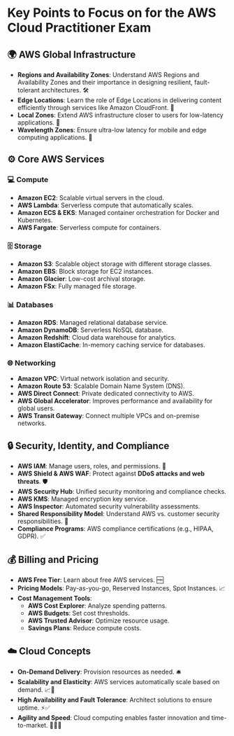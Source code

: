 # Key Points to Focus on for the AWS Cloud Practitioner Exam

## 🌍 AWS Global Infrastructure
- **Regions and Availability Zones**: Understand AWS Regions and Availability Zones and their importance in designing resilient, fault-tolerant architectures. 🛠️
- **Edge Locations**: Learn the role of Edge Locations in delivering content efficiently through services like Amazon CloudFront. 🚀
- **Local Zones**: Extend AWS infrastructure closer to users for low-latency applications. 📍
- **Wavelength Zones**: Ensure ultra-low latency for mobile and edge computing applications. 📶

## ⚙️ Core AWS Services

### 💻 Compute
- **Amazon EC2**: Scalable virtual servers in the cloud.
- **AWS Lambda**: Serverless compute that automatically scales.
- **Amazon ECS & EKS**: Managed container orchestration for Docker and Kubernetes.
- **AWS Fargate**: Serverless compute for containers.

### 🗄 Storage
- **Amazon S3**: Scalable object storage with different storage classes.
- **Amazon EBS**: Block storage for EC2 instances.
- **Amazon Glacier**: Low-cost archival storage.
- **Amazon FSx**: Fully managed file storage.

### 📊 Databases
- **Amazon RDS**: Managed relational database service.
- **Amazon DynamoDB**: Serverless NoSQL database.
- **Amazon Redshift**: Cloud data warehouse for analytics.
- **Amazon ElastiCache**: In-memory caching service for databases.

### 🌐 Networking
- **Amazon VPC**: Virtual network isolation and security.
- **Amazon Route 53**: Scalable Domain Name System (DNS).
- **AWS Direct Connect**: Private dedicated connectivity to AWS.
- **AWS Global Accelerator**: Improves performance and availability for global users.
- **AWS Transit Gateway**: Connect multiple VPCs and on-premise networks.

## 🔒 Security, Identity, and Compliance
- **AWS IAM**: Manage users, roles, and permissions. 👥
- **AWS Shield & AWS WAF**: Protect against **DDoS attacks and web threats**. 🛡️
- **AWS Security Hub**: Unified security monitoring and compliance checks.
- **AWS KMS**: Managed encryption key service.
- **AWS Inspector**: Automated security vulnerability assessments.
- **Shared Responsibility Model**: Understand AWS vs. customer security responsibilities. 🤝
- **Compliance Programs**: AWS compliance certifications (e.g., HIPAA, GDPR). ✅

## 💰 Billing and Pricing
- **AWS Free Tier**: Learn about free AWS services. 🆓
- **Pricing Models**: Pay-as-you-go, Reserved Instances, Spot Instances. 📈
- **Cost Management Tools**:
  - **AWS Cost Explorer**: Analyze spending patterns.
  - **AWS Budgets**: Set cost thresholds.
  - **AWS Trusted Advisor**: Optimize resource usage.
  - **Savings Plans**: Reduce compute costs.

## ☁️ Cloud Concepts
- **On-Demand Delivery**: Provision resources as needed. 🛎️
- **Scalability and Elasticity**: AWS services automatically scale based on demand. 📈🔄
- **High Availability and Fault Tolerance**: Architect solutions to ensure uptime. ⚡✅
- **Agility and Speed**: Cloud computing enables faster innovation and time-to-market. 🏃‍♂️💡
